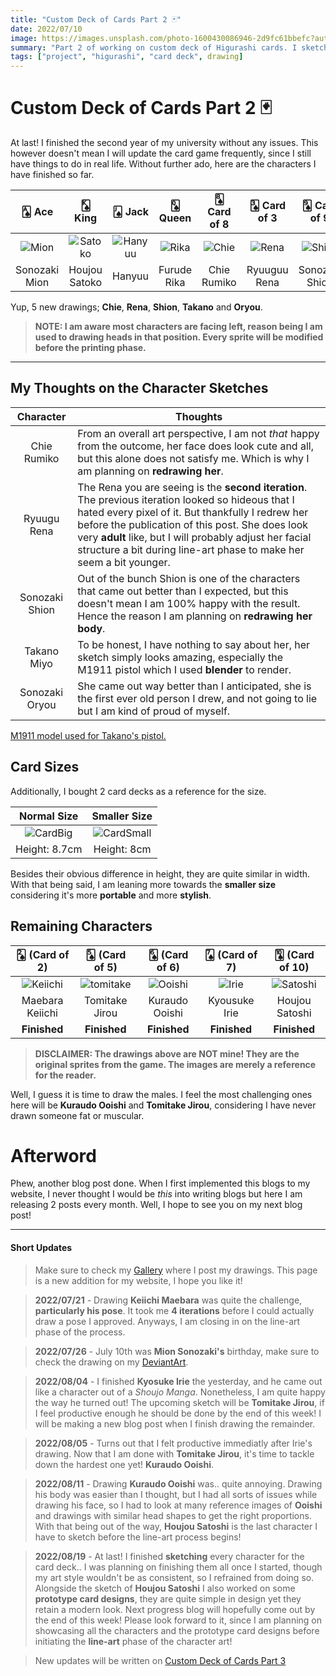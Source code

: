 ```yaml
---
title: "Custom Deck of Cards Part 2 🃏"
date: 2022/07/10
image: https://images.unsplash.com/photo-1600430086946-2d9fc61bbefc?auto=format&fit=crop&w=500&h=500&q=30
summary: "Part 2 of working on custom deck of Higurashi cards. I sketched 5 more characters, and share the idea for the card sizes."
tags: ["project", "higurashi", "card deck", drawing]
---
```


# Custom Deck of Cards Part 2 🃏

At last! I finished the second year of my university without any issues. This however doesn't mean I will update the card game frequently, since I still have things to do in real life. Without further ado, here are the characters I have finished so far.

|     🂡 Ace     |      🂮 King       |      🂫 Jack       |    🂭 Queen    |  🂨 Card of 8  |  🂣 Card of 3  |   🂩 Card of 9   |    🂤 Card of 4    |    🃏 Joker     |
| :-----------: | :---------------: | :---------------: | :-----------: | :-----------: | :-----------: | :-------------: | :---------------: | :-------------: |
| ![Mion][mion] | ![Satoko][satoko] | ![Hanyuu][hanyuu] | ![Rika][rika] | ![Chie][chie] | ![Rena][rena] | ![Shion][shion] | ![Takano][takano] | ![Oryou][oryou] |
| Sonozaki Mion |   Houjou Satoko   |      Hanyuu       |  Furude Rika  |  Chie Rumiko  | Ryuuguu Rena  | Sonozaki Shion  |    Takano Miyo    | Sonozaki Oryou  |

Yup, 5 new drawings; **Chie**, **Rena**, **Shion**, **Takano** and **Oryou**.

> **NOTE: I am aware most characters are facing left, reason being I am used to drawing heads in that position. Every sprite will be modified before the printing phase.**

<hr/>

## My Thoughts on the Character Sketches

|   Character    | Thoughts                                                                                                                                                                                                                                                                                                                                      |
| :------------: | --------------------------------------------------------------------------------------------------------------------------------------------------------------------------------------------------------------------------------------------------------------------------------------------------------------------------------------------- |
|  Chie Rumiko   | From an overall art perspective, I am not _that_ happy from the outcome, her face does look cute and all, but this alone does not satisfy me. Which is why I am planning on **redrawing her**.                                                                                                                                                |
|  Ryuugu Rena   | The Rena you are seeing is the **second iteration**. The previous iteration looked so hideous that I hated every pixel of it. But thankfully I redrew her before the publication of this post. She does look very **adult** like, but I will probably adjust her facial structure a bit during line-art phase to make her seem a bit younger. |
| Sonozaki Shion | Out of the bunch Shion is one of the characters that came out better than I expected, but this doesn't mean I am 100% happy with the result. Hence the reason I am planning on **redrawing her body**.                                                                                                                                        |
|  Takano Miyo   | To be honest, I have nothing to say about her, her sketch simply looks amazing, especially the M1911 pistol which I used **blender** to render.                                                                                                                                                                                               |
| Sonozaki Oryou | She came out way better than I anticipated, she is the first ever old person I drew, and not going to lie but I am kind of proud of myself.                                                                                                                                                                                                   |

[M1911 model used for Takano's pistol.](https://i.imgur.com/MUeRCDTm.png)

## Card Sizes

Additionally, I bought 2 card decks as a reference for the size.

|     Normal Size     |      Smaller Size       |
| :-----------------: | :---------------------: |
| ![CardBig][cardBig] | ![CardSmall][cardSmall] |
|    Height: 8.7cm    |       Height: 8cm       |

Besides their obvious difference in height, they are quite similar in width. With that being said, I am leaning more towards the **smaller size** considering it's more **portable** and more **stylish**.

## Remaining Characters

|    🂢 (Card of 2)    |     🂥 (Card of 5)     |   🂦 (Card of 6)   | 🂧 (Card of 7) |   🂪 (Card of 10)    |
| :-----------------: | :-------------------: | :---------------: | :-----------: | :-----------------: |
| ![Keiichi][keiichi] | ![tomitake][tomitake] | ![Ooishi][ooishi] | ![Irie][irie] | ![Satoshi][satoshi] |
|   Maebara Keiichi   |    Tomitake Jirou     |  Kuraudo Ooishi   | Kyousuke Irie |   Houjou Satoshi    |
|    **Finished**     |     **Finished**      |   **Finished**    | **Finished**  |    **Finished**     |

> **DISCLAIMER: The drawings above are NOT mine! They are the original sprites from the game. The images are merely a reference for the reader.**

Well, I guess it is time to draw the males. I feel the most challenging ones here will be **Kuraudo Ooishi** and **Tomitake Jirou**, considering I have never drawn someone fat or muscular.

# Afterword

Phew, another blog post done. When I first implemented this blogs to my website, I never thought I would be _this_ into writing blogs but here I am releasing 2 posts every month. Well, I hope to see you on my next blog post!

---

#### Short Updates

> Make sure to check my [Gallery](/gallery) where I post my drawings. This page is a new addition for my website, I hope you like it!

> **2022/07/21** - Drawing **Keiichi Maebara** was quite the challenge, **particularly his pose**. It took me **4 iterations** before I could actually draw a pose I approved. Anyways, I am closing in on the line-art phase of the process.

> **2022/07/26** - July 10th was **Mion Sonozaki's** birthday, make sure to check the drawing on my [DeviantArt](https://www.deviantart.com/thejayduck/art/Mion-Sonozaki-Birthday-923781589).

> **2022/08/04** - I finished **Kyosuke Irie** the yesterday, and he came out like a character out of a _Shoujo Manga_. Nonetheless, I am quite happy the way he turned out! The upcoming sketch will be **Tomitake Jirou**, if I feel productive enough he should be done by the end of this week! I will be making a new blog post when I finish drawing the remainder.

> **2022/08/05** - Turns out that I felt productive immediatly after Irie's drawing. Now that I am done with **Tomitake Jirou**, it's time to tackle down the hardest one yet! **Kuraudo Ooishi**.

> **2022/08/11** - Drawing **Kuraudo Ooishi** was.. quite annoying. Drawing his body was easier than I thought, but I had all sorts of issues while drawing his face, so I had to look at many reference images of **Ooishi** and drawings with similar head shapes to get the right proportions. With that being out of the way, **Houjou Satoshi** is the last character I have to sketch before the line-art process begins!

> **2022/08/19** - At last! I finished **sketching** every character for the card deck.. I was planning on finishing them all once I started, though my art style wouldn't be as consistent, so I refrained from doing so. Alongside the sketch of **Houjou Satoshi** I also worked on some **prototype card designs**, they are quite simple in design yet they retain a modern look. Next progress blog will hopefully come out by the end of this week! Please look forward to it, since I am planning on showcasing all the characters and the prototype card designs before initiating the **line-art** phase of the character art!

> New updates will be written on [Custom Deck of Cards Part 3](/blog/2022-08-22)

[cardBig]: https://i.imgur.com/Qp3o6tem.jpg
[cardSmall]: https://i.imgur.com/RPRYS6Om.jpg
[m1911]: https://i.imgur.com/MUeRCDTm.png
[mion]: https://i.imgur.com/dy8uNChm.png
[satoko]: https://i.imgur.com/IHEVonkm.png
[hanyuu]: https://i.imgur.com/pItxQavm.png
[rika]: https://i.imgur.com/lT1ED93m.png
[chie]: https://i.imgur.com/5cR7Yk8m.png
[rena]: https://i.imgur.com/xlYcwnIm.png
[shion]: https://i.imgur.com/N2iuoC6m.png
[takano]: https://i.imgur.com/EExSOLcm.png
[oryou]: https://i.imgur.com/YWEfXxVm.png
[irie]: https://i.imgur.com/FHv7YsPt.png
[keiichi]: https://i.imgur.com/zmLQFYyt.png
[ooishi]: https://i.imgur.com/GvDxBhxt.png
[satoshi]: https://i.imgur.com/3TAQtHdt.png
[tomitake]: https://i.imgur.com/kWESJA7t.png
